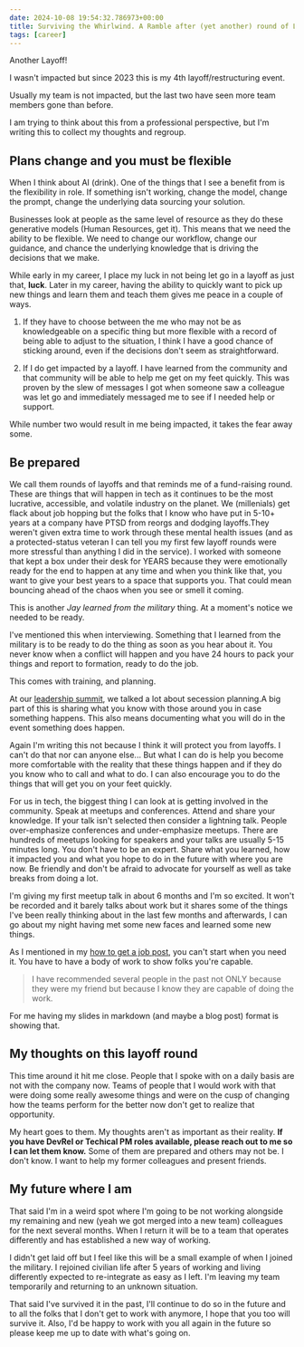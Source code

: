 ```yaml
---
date: 2024-10-08 19:54:32.786973+00:00
title: Surviving the Whirlwind. A Ramble after (yet another) round of Layoffs
tags: [career]
---
```


Another Layoff!

I wasn't impacted but since 2023 this is my 4th layoff/restructuring event.

Usually my team is not impacted, but the last two have seen more team members gone than before.

I am trying to think about this from a professional perspective, but I'm writing this to collect my thoughts and regroup.

## Plans change and you must be flexible

When I think about AI (drink). One of the things that I see a benefit from is the flexibility in role. If something isn't working, change the model, change the prompt, change the underlying data sourcing your solution.

Businesses look at people as the same level of resource as they do these generative models (Human Resources, get it). This means that we need the ability to be flexible. We need to change our workflow, change our guidance, and chance the underlying knowledge that is driving the decisions that we make.

While early in my career, I place my luck in not being let go in a layoff as just that, **luck**. Later in my career, having the ability to quickly want to pick up new things and learn them and teach them gives me peace in a couple of ways.

1. If they have to choose between the me who may not be as knowledgeable on a specific thing but more flexible with a record of being able to adjust to the situation, I think I have a good chance of sticking around, even if the decisions don't seem as straightforward.

2. If I do get impacted by a layoff. I have learned from the community and that community will be able to help me get on my feet quickly. This was proven by the slew of messages I got when someone saw a colleague was let go and immediately messaged me to see if I needed help or support.

While number two would result in me being impacted, it takes the fear away some.

## Be prepared

We call them rounds of layoffs and that reminds me of a fund-raising round. These are things that will happen in tech as it continues to be the most lucrative, accessible, and volatile industry on the planet. We (millenials) get flack about job hopping but the folks that I know who have put in 5-10+ years at a company have PTSD from reorgs and dodging layoffs.They weren't given extra time to work through these mental health issues (and as a protected-status veteran I can tell you my first few layoff rounds were more stressful than anything I did in the service). I worked with someone that kept a box under their desk for YEARS because they were emotionally ready for the end to happen at any time and when you think like that, you want to give your best years to a space that supports you. That could mean bouncing ahead of the chaos when you see or smell it coming.

This is another _Jay learned from the military_ thing. At a moment's notice we needed to be ready.

I've mentioned this when interviewing. Something that I learned from the military is to be ready to do the thing as soon as you hear about it. You never know when a conflict will happen and you have 24 hours to pack your things and report to formation, ready to do the job.

This comes with training, and planning.

At our [leadership summit](https://blackpythondevs.com/leadership-summit-2024), we talked a lot about secession planning.A big part of this is sharing what you know with those around you in case something happens. This also means documenting what you will do in the event something does happen.

Again I'm writing this not because I think it will protect you from layoffs. I can't do that nor can anyone else... But what I can do is help you become more comfortable with the reality that these things happen and if they do you know who to call and what to do. I can also encourage you to do the things that will get you on your feet quickly.

For us in tech, the biggest thing I can look at is getting involved in the community. Speak at meetups and conferences. Attend and share your knowledge. If your talk isn't selected then consider a lightning talk. People over-emphasize conferences and under-emphasize meetups. There are hundreds of meetups looking for speakers and your talks are usually 5-15 minutes long. You don't have to be an expert. Share what you learned, how it impacted you and what you hope to do in the future with where you are now. Be friendly and don't be afraid to advocate for yourself as well as take breaks from doing a lot.

I'm giving my first meetup talk in about 6 months and I'm so excited. It won't be recorded and it barely talks about work but it shares some of the things I've been really thinking about in the last few months and afterwards, I can go about my night having met some new faces and learned some new things.

As I mentioned in my [how to get a job post](./on-getting-your-first-job-in-tech-part-1.html#community-and-network-are-you-friend), you can't start when you need it. You have to have a body of work to show folks you're capable.

> I have recommended several people in the past not ONLY because they were my friend but because I know they are capable of doing the work.

For me having my slides in markdown (and maybe a blog post) format is showing that.

## My thoughts on this layoff round

This time around it hit me close. People that I spoke with on a daily basis are not with the company now. Teams of people that I would work with that were doing some really awesome things and were on the cusp of changing how the teams perform for the better now don't get to realize that opportunity.

My heart goes to them. My thoughts aren't as important as their reality. **If you have DevRel or Techical PM roles available, please reach out to me so I can let them know.** Some of them are prepared and others may not be. I don't know. I want to help my former colleagues and present friends.

## My future where I am

That said I'm in a weird spot where I'm going to be not working alongside my remaining and new (yeah we got merged into a new team) colleagues for the next several months. When I return it will be to a team that operates differently and has established a new way of working.

I didn't get laid off but I feel like this will be a small example of when I joined the military. I rejoined civilian life after 5 years of working and living differently expected to re-integrate as easy as I left. I'm leaving my team temporarily and returning to an unknown situation.

That said I've survived it in the past, I'll continue to do so in the future and to all the folks that I don't get to work with anymore, I hope that you too will survive it. Also, I'd be happy to work with you all again in the future so please keep me up to date with what's going on.

